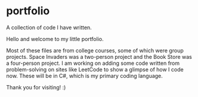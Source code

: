 # portfolio
A collection of code I have written.

Hello and welcome to my little portfolio. 

Most of these files are from college courses, some of which were group projects. Space Invaders was a two-person project and the Book Store was a four-person project. I am working on adding some code written from problem-solving on sites like LeetCode to show a glimpse of how I code now. These will be in C#, which is my primary coding language.

Thank you for visiting! :)

